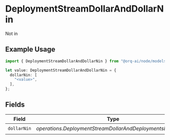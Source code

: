 # DeploymentStreamDollarAndDollarNin

Not in

## Example Usage

```typescript
import { DeploymentStreamDollarAndDollarNin } from "@orq-ai/node/models/operations";

let value: DeploymentStreamDollarAndDollarNin = {
  dollarNin: [
    "<value>",
  ],
};
```

## Fields

| Field                                                        | Type                                                         | Required                                                     | Description                                                  |
| ------------------------------------------------------------ | ------------------------------------------------------------ | ------------------------------------------------------------ | ------------------------------------------------------------ |
| `dollarNin`                                                  | *operations.DeploymentStreamDollarAndDeploymentsDollarNin*[] | :heavy_check_mark:                                           | N/A                                                          |